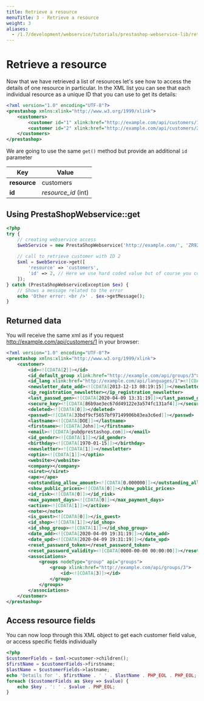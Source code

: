 ```yaml
---
title: Retrieve a resource
menuTitle: 3 - Retrieve a resource
weight: 3
aliases:
  - /1.7/development/webservice/tutorials/prestashop-webservice-lib/retrieve-resource/
---
```


# Retrieve a resource

Now that we have retrieved a list of resources let's see how to access the details of one resource in particular. In the XML list you can see that each individual resource as a unique ID that you can use to get its details:

```xml
<?xml version="1.0" encoding="UTF-8"?>
<prestashop xmlns:xlink="http://www.w3.org/1999/xlink">
    <customers>
        <customer id="1" xlink:href="http://example.com/api/customers/1"/>
        <customer id="2" xlink:href="http://example.com/api/customers/2"/>
    </customers>
</prestashop>
```

We are going to use the same `get()` method but provide an additional `id` parameter

| Key          | Value               |
|--------------|---------------------|
| **resource** | customers           |
| **id**       | *resource_id* (int) |

## Using PrestaShopWebservice::get

```php
<?php
try {
    // creating webservice access
    $webService = new PrestaShopWebservice('http://example.com/', 'ZR92FNY5UFRERNI3O9Z5QDHWKTP3YIIT', false);
 
    // call to retrieve customer with ID 2
    $xml = $webService->get([
        'resource' => 'customers',
        'id' => 2, // Here we use hard coded value but of course you could get this ID from a request parameter or anywhere else
    ]);
} catch (PrestaShopWebserviceException $ex) {
    // Shows a message related to the error
    echo 'Other error: <br />' . $ex->getMessage();
}
```

## Returned data

You will receive the same xml as if you request http://example.com/api/customers/1 in your browser:

```xml
<?xml version="1.0" encoding="UTF-8"?>
<prestashop xmlns:xlink="http://www.w3.org/1999/xlink">
    <customer>
        <id><![CDATA[2]]></id>
        <id_default_group xlink:href="http://example.com/api/groups/3"><![CDATA[3]]></id_default_group>
        <id_lang xlink:href="http://example.com/api/languages/1"><![CDATA[1]]></id_lang>
        <newsletter_date_add><![CDATA[2013-12-13 08:19:15]]></newsletter_date_add>
        <ip_registration_newsletter></ip_registration_newsletter>
        <last_passwd_gen><![CDATA[2020-04-09 13:31:19]]></last_passwd_gen>
        <secure_key><![CDATA[86b9ae3ec67dd49122e3a574fc131af4]]></secure_key>
        <deleted><![CDATA[0]]></deleted>
        <passwd><![CDATA[33bdf9cf5657bf97149906b83ea3c6ed]]></passwd>
        <lastname><![CDATA[DOE]]></lastname>
        <firstname><![CDATA[John]]></firstname>
        <email><![CDATA[pub@prestashop.com]]></email>
        <id_gender><![CDATA[1]]></id_gender>
        <birthday><![CDATA[1970-01-15]]></birthday>
        <newsletter><![CDATA[1]]></newsletter>
        <optin><![CDATA[1]]></optin>
        <website></website>
        <company></company>
        <siret></siret>
        <ape></ape>
        <outstanding_allow_amount><![CDATA[0.000000]]></outstanding_allow_amount>
        <show_public_prices><![CDATA[0]]></show_public_prices>
        <id_risk><![CDATA[0]]></id_risk>
        <max_payment_days><![CDATA[0]]></max_payment_days>
        <active><![CDATA[1]]></active>
        <note></note>
        <is_guest><![CDATA[0]]></is_guest>
        <id_shop><![CDATA[1]]></id_shop>
        <id_shop_group><![CDATA[1]]></id_shop_group>
        <date_add><![CDATA[2020-04-09 19:31:19]]></date_add>
        <date_upd><![CDATA[2020-04-09 19:31:19]]></date_upd>
        <reset_password_token></reset_password_token>
        <reset_password_validity><![CDATA[0000-00-00 00:00:00]]></reset_password_validity>
        <associations>
            <groups nodeType="group" api="groups">
                <group xlink:href="http://example.com/api/groups/3">
                    <id><![CDATA[3]]></id>
                </group>
            </groups>
        </associations>
    </customer>
</prestashop>
```

## Access resource fields

You can now loop through this XML object to get each customer field value, or access specific fields individually

```php
<?php
$customerFields = $xml->customer->children();
$firstName = $customerFields->firstname;
$lastName = $customerFields->lastname;
echo 'Details for '. $firstName . ' ' . $lastName . PHP_EOL . PHP_EOL;
foreach ($customerFields as $key => $value) {
    echo $key . ': ' . $value . PHP_EOL;
}
```

